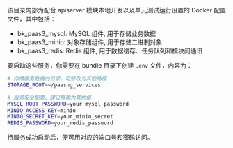 该目录内部为配合 apiserver 模块本地开发以及单元测试运行设置的 Docker 配置文件，其中包括：

- bk_paas3_mysql: MySQL 组件, 用于存储业务数据
- bk_paas3_minio: 对象存储组件, 用于存储二进制对象
- bk_paas3_redis: Redis 组件, 用于数据缓存、任务队列和模块间通讯

要启动这些服务，你需要在 bundle 目录下创建 `.env` 文件，内容为：

```bash
# 存储服务数据的目录，可修改为其他路径
STORAGE_ROOT=~/paasng_services

# 服务安全配置，建议修改为其他值
MYSQL_ROOT_PASSWORD=your_mysql_password
MINIO_ACCESS_KEY=minio
MINIO_SECRET_KEY=your_minio_secret
REDIS_PASSWORD=your_redis_password
```

待服务成功启动后，便可用对应的端口号和密码访问。